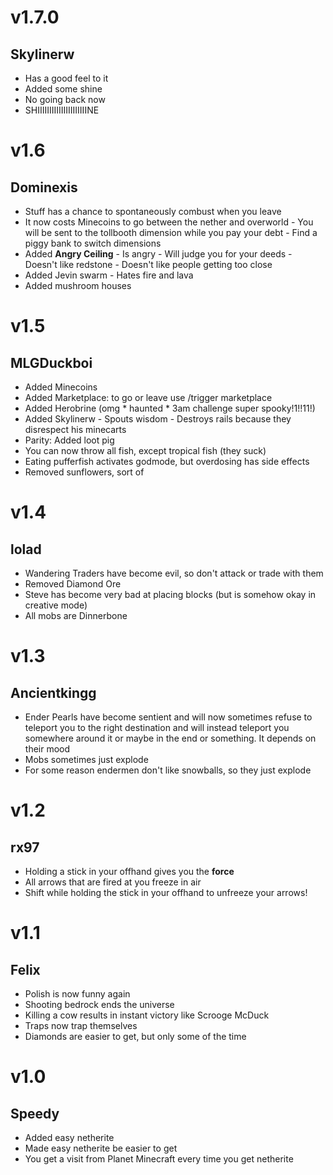 # v1.7.0

## Skylinerw

- Has a good feel to it
- Added some shine
- No going back now
- SHIIIIIIIIIIIIIIIIIIIIINE



# v1.6

## Dominexis

- Stuff has a chance to spontaneously combust when you leave
- It now costs Minecoins to go between the nether and overworld
      - You will be sent to the tollbooth dimension while you pay your debt
      - Find a piggy bank to switch dimensions
- Added **Angry Ceiling**
      - Is angry
      - Will judge you for your deeds
      - Doesn't like redstone
      - Doesn't like people getting too close
- Added Jevin swarm
      - Hates fire and lava
- Added mushroom houses



# v1.5

## MLGDuckboi

- Added Minecoins
- Added Marketplace: to go or leave use /trigger marketplace
- Added Herobrine (omg * haunted * 3am challenge super spooky!1!!11!)
- Added Skylinerw
      - Spouts wisdom
      - Destroys rails because they disrespect his minecarts
- Parity: Added loot pig
- You can now throw all fish, except tropical fish (they suck)
- Eating pufferfish activates godmode, but overdosing has side effects
- Removed sunflowers, sort of



# v1.4

## lolad

- Wandering Traders have become evil, so don't attack or trade with them
- Removed Diamond Ore
- Steve has become very bad at placing blocks (but is somehow okay in creative mode)
- All mobs are Dinnerbone



# v1.3

## Ancientkingg

- Ender Pearls have become sentient and will now sometimes refuse to teleport you to the right destination and will instead teleport you somewhere around it or maybe in the end or something. It depends on their mood
- Mobs sometimes just explode
- For some reason endermen don't like snowballs, so they just explode



# v1.2

## rx97

- Holding a stick in your offhand gives you the **force**
- All arrows that are fired at you freeze in air
- Shift while holding the stick in your offhand to unfreeze your arrows!



# v1.1

## Felix

- Polish is now funny again
- Shooting bedrock ends the universe
- Killing a cow results in instant victory like Scrooge McDuck
- Traps now trap themselves
- Diamonds are easier to get, but only some of the time



# v1.0

## Speedy

- Added easy netherite
- Made easy netherite be easier to get
- You get a visit from Planet Minecraft every time you get netherite